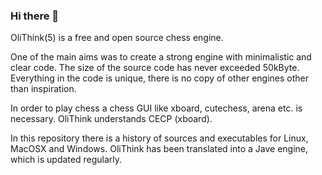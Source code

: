 ### Hi there 👋

OliThink(5) is a free and open source chess engine.

One of the main aims was to create a strong engine with minimalistic and clear code. The size of the source code has never exceeded 50kByte.
Everything in the code is unique, there is no copy of other engines other than inspiration.

In order to play chess a chess GUI like xboard, cutechess, arena etc. is necessary. OliThink understands CECP (xboard).

In this repository there is a history of sources and executables for Linux, MacOSX and Windows.
OliThink has been translated into a Jave engine, which is updated regularly.
